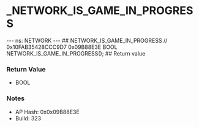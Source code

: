 # _NETWORK_IS_GAME_IN_PROGRESS

--- ns: NETWORK --- ## NETWORK_IS_GAME_IN_PROGRESS  // 0x10FAB35428CCC9D7 0x09B88E3E BOOL NETWORK_IS_GAME_IN_PROGRESS();   ## Return value

### Return Value
* BOOL

### Notes
* AP Hash: 0x0x09B88E3E
* Build: 323


